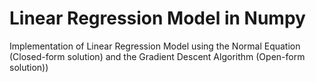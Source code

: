 # Linear Regression Model in Numpy
Implementation of Linear Regression Model using the Normal Equation (Closed-form solution) and the Gradient Descent Algorithm (Open-form solution))

